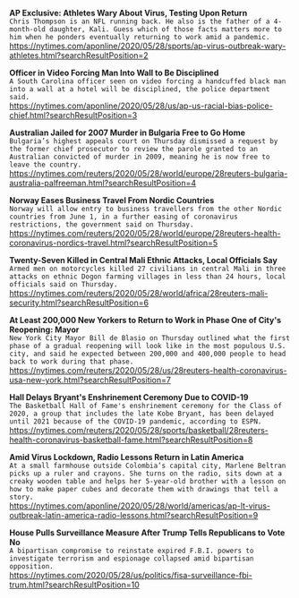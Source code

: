 **AP Exclusive: Athletes Wary About Virus, Testing Upon Return**\
`Chris Thompson is an NFL running back. He also is the father of a 4-month-old daughter, Kali. Guess which of those facts matters more to him when he ponders eventually returning to work amid a pandemic.`\
https://nytimes.com/aponline/2020/05/28/sports/ap-virus-outbreak-wary-athletes.html?searchResultPosition=2

**Officer in Video Forcing Man Into Wall to Be Disciplined**\
`A South Carolina officer seen on video forcing a handcuffed black man into a wall at a hotel will be disciplined, the police department said.`\
https://nytimes.com/aponline/2020/05/28/us/ap-us-racial-bias-police-chief.html?searchResultPosition=3

**Australian Jailed for 2007 Murder in Bulgaria Free to Go Home**\
`Bulgaria’s highest appeals court on Thursday dismissed a request by the former chief prosecutor to review the parole granted to an Australian convicted of murder in 2009, meaning he is now free to leave the country.`\
https://nytimes.com/reuters/2020/05/28/world/europe/28reuters-bulgaria-australia-palfreeman.html?searchResultPosition=4

**Norway Eases Business Travel From Nordic Countries**\
`Norway will allow entry to business travellers from the other Nordic countries from June 1, in a further easing of coronavirus restrictions, the government said on Thursday.`\
https://nytimes.com/reuters/2020/05/28/world/europe/28reuters-health-coronavirus-nordics-travel.html?searchResultPosition=5

**Twenty-Seven Killed in Central Mali Ethnic Attacks, Local Officials Say**\
`Armed men on motorcycles killed 27 civilians in central Mali in three attacks on ethnic Dogon farming villages in less than 24 hours, local officials said on Thursday.`\
https://nytimes.com/reuters/2020/05/28/world/africa/28reuters-mali-security.html?searchResultPosition=6

**At Least 200,000 New Yorkers to Return to Work in Phase One of City's Reopening: Mayor**\
`New York City Mayor Bill de Blasio on Thursday outlined what the first phase of a gradual reopening will look like in the most populous U.S. city, and said he expected between 200,000 and 400,000 people to head back to work during that phase.`\
https://nytimes.com/reuters/2020/05/28/us/28reuters-health-coronavirus-usa-new-york.html?searchResultPosition=7

**Hall Delays Bryant's Enshrinement Ceremony Due to COVID-19**\
`The Basketball Hall of Fame's enshrinement ceremony for the Class of 2020, a group that includes the late Kobe Bryant, has been delayed until 2021 because of the COVID-19 pandemic, according to ESPN.`\
https://nytimes.com/reuters/2020/05/28/sports/basketball/28reuters-health-coronavirus-basketball-fame.html?searchResultPosition=8

**Amid Virus Lockdown, Radio Lessons Return in Latin America**\
`At a small farmhouse outside Colombia’s capital city, Marlene Beltran picks up a ruler and crayons. She turns on the radio, sits down at a creaky wooden table and helps her 5-year-old brother with a lesson on how to make paper cubes and decorate them with drawings that tell a story. `\
https://nytimes.com/aponline/2020/05/28/world/americas/ap-lt-virus-outbreak-latin-america-radio-lessons.html?searchResultPosition=9

**House Pulls Surveillance Measure After Trump Tells Republicans to Vote No**\
`A bipartisan compromise to reinstate expired F.B.I. powers to investigate terrorism and espionage collapsed amid bipartisan opposition.`\
https://nytimes.com/2020/05/28/us/politics/fisa-surveillance-fbi-trum.html?searchResultPosition=10

